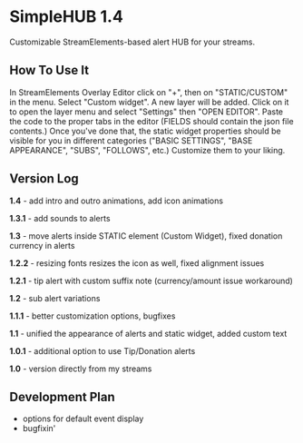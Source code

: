 # SimpleHUB 1.4
Customizable StreamElements-based alert HUB for your streams. 

## How To Use It
In StreamElements Overlay Editor click on "+", then on "STATIC/CUSTOM" in the menu. Select "Custom widget". A new layer will be added. Click on it to open the layer menu and select  "Settings" then "OPEN EDITOR". Paste the code to the proper tabs in the editor (FIELDS should contain the json file contents.) Once you've done that, the static widget properties should be visible for you in different categories ("BASIC SETTINGS", "BASE APPEARANCE", "SUBS", "FOLLOWS", etc.) Customize them to your liking.

## Version Log
**1.4** - add intro and outro animations, add icon animations

**1.3.1** - add sounds to alerts

**1.3** - move alerts inside STATIC element (Custom Widget), fixed donation currency in alerts

**1.2.2** - resizing fonts resizes the icon as well, fixed alignment issues

**1.2.1** - tip alert with custom suffix note (currency/amount issue workaround)

**1.2** - sub alert variations

**1.1.1** - better customization options, bugfixes

**1.1** - unified the appearance of alerts and static widget, added custom text

**1.0.1** - additional option to use Tip/Donation alerts

**1.0** - version directly from my streams



## Development Plan
* options for default event display
* bugfixin'
